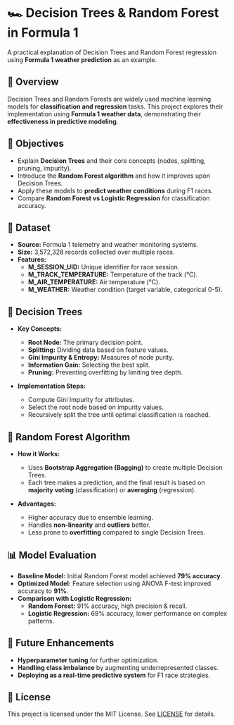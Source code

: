 # 🏎️ Decision Trees & Random Forest in Formula 1

A practical explanation of Decision Trees and Random Forest regression using **Formula 1 weather prediction** as an example.

## 📌 Overview

Decision Trees and Random Forests are widely used machine learning models for **classification and regression** tasks. This project explores their implementation using **Formula 1 weather data**, demonstrating their **effectiveness in predictive modeling**.

## 🎯 Objectives

- Explain **Decision Trees** and their core concepts (nodes, splitting, pruning, impurity).
- Introduce the **Random Forest algorithm** and how it improves upon Decision Trees.
- Apply these models to **predict weather conditions** during F1 races.
- Compare **Random Forest vs Logistic Regression** for classification accuracy.

## 📂 Dataset

- **Source:** Formula 1 telemetry and weather monitoring systems.
- **Size:** 3,572,328 records collected over multiple races.
- **Features:**
  - **M_SESSION_UID:** Unique identifier for race session.
  - **M_TRACK_TEMPERATURE:** Temperature of the track (°C).
  - **M_AIR_TEMPERATURE:** Air temperature (°C).
  - **M_WEATHER:** Weather condition (target variable, categorical 0-5).

## 🌳 Decision Trees

- **Key Concepts:**
  - **Root Node:** The primary decision point.
  - **Splitting:** Dividing data based on feature values.
  - **Gini Impurity & Entropy:** Measures of node purity.
  - **Information Gain:** Selecting the best split.
  - **Pruning:** Preventing overfitting by limiting tree depth.

- **Implementation Steps:**
  - Compute Gini Impurity for attributes.
  - Select the root node based on impurity values.
  - Recursively split the tree until optimal classification is reached.

## 🌲 Random Forest Algorithm

- **How it Works:**
  - Uses **Bootstrap Aggregation (Bagging)** to create multiple Decision Trees.
  - Each tree makes a prediction, and the final result is based on **majority voting** (classification) or **averaging** (regression).

- **Advantages:**
  - Higher accuracy due to ensemble learning.
  - Handles **non-linearity** and **outliers** better.
  - Less prone to **overfitting** compared to single Decision Trees.

## 📊 Model Evaluation

- **Baseline Model:** Initial Random Forest model achieved **79% accuracy**.
- **Optimized Model:** Feature selection using ANOVA F-test improved accuracy to **91%**.
- **Comparison with Logistic Regression:**
  - **Random Forest:** 91% accuracy, high precision & recall.
  - **Logistic Regression:** 69% accuracy, lower performance on complex patterns.

## 📌 Future Enhancements

- **Hyperparameter tuning** for further optimization.
- **Handling class imbalance** by augmenting underrepresented classes.
- **Deploying as a real-time predictive system** for F1 race strategies.

## 📜 License

This project is licensed under the MIT License. See [LICENSE](LICENSE) for details.

